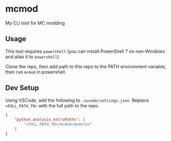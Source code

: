# mcmod
My CLI tool for MC modding

## Usage
This tool requires `powershell` (you can install PowerShell 7 on non-Windows and alias it to `powershell`)

Clone the repo, then add path to this repo to the PATH environment variable, then run `mcmod` in powershell.

## Dev Setup
Using VSCode, add the following to `.vscode/settings.json`. Replace `<FULL_PATH_TO>` with the full path to the repo.
```json
{
    "python.analysis.extraPaths": [
        "<FULL_PATH_TO>/mcmod/modules"
    ]
}
```